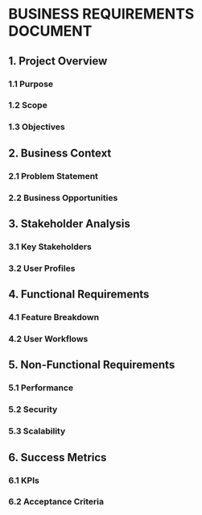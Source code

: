 # BUSINESS REQUIREMENTS DOCUMENT
<!-- Document Version: 1.0 -->
<!-- Last Updated: DATE -->

## 1. Project Overview
### 1.1 Purpose
<!-- Describe the overall purpose of the project -->

### 1.2 Scope
<!-- Define what's included and excluded from the project -->

### 1.3 Objectives
<!-- List measurable business objectives -->

## 2. Business Context
### 2.1 Problem Statement
<!-- Describe the problem this project solves -->

### 2.2 Business Opportunities
<!-- Explain the market/business opportunities -->

## 3. Stakeholder Analysis
### 3.1 Key Stakeholders
<!-- List primary stakeholders and their roles -->

### 3.2 User Profiles
<!-- Describe different user types/personas -->

## 4. Functional Requirements
### 4.1 Feature Breakdown
<!-- List major features with descriptions -->

### 4.2 User Workflows
<!-- Describe key user flows with diagrams -->

## 5. Non-Functional Requirements
### 5.1 Performance
<!-- Include response times, throughput etc. -->

### 5.2 Security
<!-- List security requirements -->

### 5.3 Scalability
<!-- Define scalability targets -->

## 6. Success Metrics
### 6.1 KPIs
<!-- List key performance indicators -->

### 6.2 Acceptance Criteria
<!-- Define measurable acceptance criteria -->